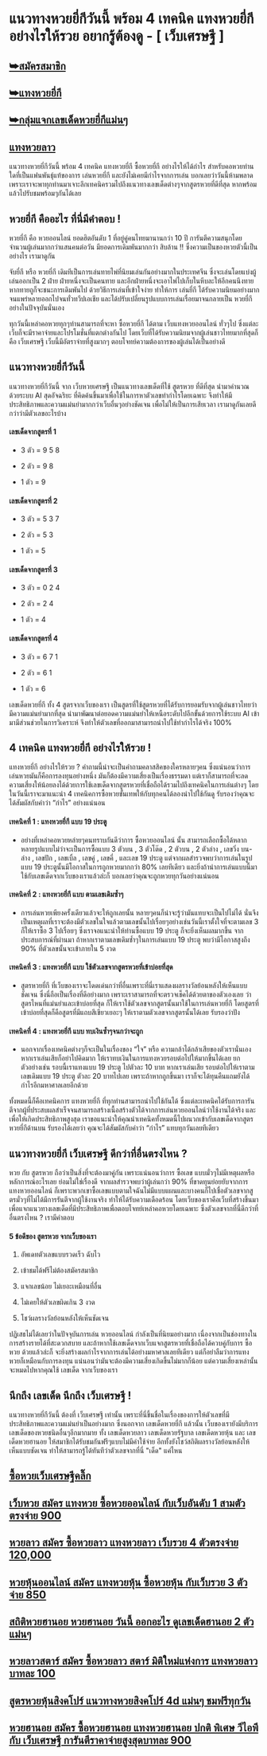 # แนวทางหวยยี่กีวันนี้ พร้อม 4 เทคนิค แทงหวยยี่กี อย่างไรให้รวย อยากรู้ต้องดู - [ เว็บเศรษฐี ]
 
## [➥สมัครสมาชิก](https://www.xn--289-2ll3f3ai1h5d.com/register/@win289_m01)

## [➥แทงหวยยี่กี](https://www.xn--289-2ll3f3ai1h5d.com/register/@win289_m01)

## [➥กลุ่มแจกเลขเด็ดหวยยี่กีแม่นๆ](https://line.me/ti/g2/YGQ_hzE6BcCJyCj3iWqEkaPohShs3NEkX03VzQ?utm_source=invitation&utm_medium=link_copy&utm_campaign=default)
 
## [แทงหวยลาว](https://ruaygod.com/%e0%b8%ab%e0%b8%a7%e0%b8%a2%e0%b8%a5%e0%b8%b2%e0%b8%a7/)

แนวทางหวยยี่กีวันนี้ พร้อม 4 เทคนิค แทงหวยยี่กี ซื้อหวยยี่กี อย่างไรให้ได้กำไร สำหรับคอหวยท่านใดที่เป็นแฟนพันธุ์แท้ของการ เล่นหวยยี่กี และยังไม่เคยมีกำไรจากการเล่น บอกเลยว่าวันนี้ห้ามพลาด เพราะเราจะพาทุกท่านมาเจาะลึกเทคนิครวมไปถึงแนวทางเลขเด็ดต่างๆจากสูตรหวยที่ดีที่สุด หากพร้อมแล้วไปรับชมพร้อมๆกันได้เลย

## หวยยี่กี คืออะไร ที่นี่มีคำตอบ !

หวยยี่กี คือ หวยออนไลน์ ยอดฮิตอันดับ 1 ที่อยู่คู่คนไทยมานานกว่า 10 ปี การันตีความสนุกโดยจำนวนผู้เล่นมากกว่าแสนคนต่อวัน มียอดการเดิมพันมากกว่า สิบล้าน !! ซึ่งความเป็นของหวยตัวนี้เป็นอย่างไร เรามาดูกัน

จับยี่กี หรือ หวยยี่กี เดิมทีเป็นการเล่นทายไพ่ที่นิยมเล่นกันอย่างมากในประเทศจีน ซึ่งจะเล่นโดยแบ่งผู้เล่นออกเป็น 2 ฝ่าย ฝ่ายหนึ่งจะเป็นคนทาย และอีกฝ่ายหนึ่งจะเอาไพ่ไปเก็บในหีบละให้อีกคนนึงทาย หากทายถูก็จะชนะการเดิมพันไป ด้วยวิธีการเล่นที่เข้าใจง่าย ทำให้การ เล่นยี่กี ได้รับความนิยมอย่างมากจนแพร่หลายออกไปจนทั่วทวีปเอเชีย และได้ปรับเปลี่ยนรูปแบบการเล่นเรื่อยมาจนกลายเป็น หวยยี่กี อย่างในปัจจุบันนั่นเอง

ทุกวันนี้เหล่าคอหวยทุกๆท่านสามารถที่จะหา ซื้อหวยยี่กี ได้ตาม เว็บแทงหวยออนไลน์ ทั่วๆไป ซึ่งแต่ละเว็บก็จะมีราคาจ่ายและโปรโมชั่นที่แตกต่างกันไป โดยเว็บที่ได้รับความนิยมจากผู้เล่นชาวไทยมากที่สุดก็คือ เว็บเศรษฐี เว็บนี้มีอัตราจ่ายที่สูงมากๆ ตอบโจทย์ความต้องการของผู้เล่นได้เป็นอย่างดี

## แนวทางหวยยี่กีวันนี้

แนวทางหวยยี่กีวันนี้ จาก เว็บหวยเศรษฐี เป็นแนวทางเลขเด็ดที่ใช้ สูตรหวย ที่ดีที่สุด นำมาคำนวณด้วยระบบ AI สุดอัจฉริยะ ที่คิดค้นขึ้นมาเพื่อใช้ในการหาตัวเลขทำกำไรโดยเฉพาะ จึงทำให้มีประสิทธิภาพและความแม่นยำมากกว่าเว็บอื่นๆอย่างชัดเจน เพื่อไม่ให้เป็นการเสียเวลา เรามาดูกันเลยดีกว่าว่ามีตัวเลขอะไรบ้าง

#### เลขเด็ดจากสูตรที่ 1

- 3 ตัว = 9 5 8

- 2 ตัว = 9 8

- 1 ตัว = 9

#### เลขเด็ดจากสูตรที่ 2

- 3 ตัว = 5 3 7

- 2 ตัว = 5 3

- 1 ตัว = 5

#### เลขเด็ดจากสูตรที่ 3

- 3 ตัว = 0 2 4

- 2 ตัว = 2 4

- 1 ตัว = 4

#### เลขเด็ดจากสูตรที่ 4

- 3 ตัว = 6 7 1

- 2 ตัว = 6 1

- 1 ตัว = 6

เลขเด็ดหวยยี่กี ทั้ง 4 สูตรจากเว็บของเรา เป็นสูตรที่ใช้สูตรหวยที่ได้รับการยอมรับจากผู้เล่นชาวไทยว่ามีความแม่นยำมากที่สุด นำมาพัฒนาต่อยอดความแม่นยำให้เหนือระดับไปอีกขั้นด้วยการใช้ระบบ AI เข้ามามีส่วนช่วยในการวิเคราะห์ จึงทำให้ตัวเลขที่ออกมาสามารถนำไปใช้ทำกำไรได้จริง 100%

## 4 เทคนิค แทงหวยยี่กี อย่างไรให้รวย !

แทงหวยยี่กี อย่างไรให้รวย ? คำถามนี้น่าจะเป็นคำถามคลาสสิคของใครหลายๆคน ซึ่งแน่นอนว่าการเล่นหวยมันก็คือการลงทุนอย่างหนึ่ง มันก็ต้องมีความเสี่ยงเป็นเรื่องธรรมดา แต่เราก็สามารถที่จะลดความเสี่ยงให้น้อยลงได้ด้วยการใช้เลขเด็ดจากสูตรหวยที่เชื่อถือได้รวมไปถึงเทคนิคในการเล่นต่างๆ โดยในวันนี้เราจะมาแนะนำ 4 เทคนิคการซื้อหวยขั้นเทพให้กับทุกคนได้ลองนำไปใช้กันดู รับรองว่าคุณจะได้สัมผัสกับคำว่า “กำไร” อย่างแน่นอน

#### เทคนิคที่ 1 : แทงหวยยี่กี แบบ 19 ประตู

- อย่างที่เหล่าคอหวยหล่ายๆคนทราบกันดีว่าการ ซื้อหวยออนไลน์ นั้น สามารถเลือกซื้อได้หลากหลายรูปแบบไม่ว่าจะเป็นการซื้อแบบ 3 ตัวบน , 3 ตัวโต๊ด , 2 ตัวบน , 2 ตัวล่าง , เลขวิ่ง บน-ล่าง , เลขปัก , เลขเบิ้ล , เลขคู่ , เลขคี่ , และเลข 19 ประตู แต่จากผลสำรวจพบว่าการเล่นในรูปแบบ 19 ประตูนั้นมีโอกาสในการถูกหวยมากกว่า 80% เลยทีเดียว และยิ่งถ้านำการเล่นแบบนี้มาใช้กับเลขเด็ดจากเว็บของเราแล้วล่ะก็ บอกเลยว่าคุณจะถูกหวยทุกวันอย่างแน่นอน

#### เทคนิคที่ 2 : แทงหวยยี่กี แบบ ตามเลขเดิมซ้ำๆ

- การเล่นหวยเพียงครั้งเดียวแล้วจะให้ถูกเลยนั้น หลายๆคนก็น่าจะรู้ว่ามันแทบจะเป็นไปไม่ได้ นั่นจึงเป็นเหตุผลที่เราจะต้องมีตัวเลขในใจแล้วตามเลขนั้นไปเรื่อยๆอย่างเช่นวันนี้เราตั้งใจที่จะตามเลข 3 ก็ให้เราซื้อ 3 ไปเรื่อยๆ ซึ่งเราจอแนะนำให้ท่านซื้อแบบ 19 ประตู ก็จะยิ่งเห็นผลมากขึ้น จากประสบการณ์ที่ผ่านมา ถ้าหากเราตามเลขเดิมซ้ำๆในการเล่นแบบ 19 ประตู พบว่ามีโอกาสสูงถึง 90% ที่ตัวเลขนั้นจะเข้าภายใน 5 งวด

#### เทคนิคที่ 3 : แทงหวยยี่กี แบบ ใช้ตัวเลขจากสูตรหวยที่เข้าบ่อยที่สุด

- สูตรหวยยี่กี ที่เว็บของเราจะโดดเด่นกว่าที่อื่นเพราะที่นี่เราแสดงผลรางวัลย้อนหลังให้เห็นแบบชัดเจน ซึ่งนี่ถือเป็นเรื่องที่ดีอย่างมาก เพราะเราสามารถที่จะตรวจเช็คได้ด้วยตาของตัวเองเลย ว่าสูตรไหนที่แม่นยำและเข้าบ่อยที่สุด ก็ให้เราใช้ตัวเลขจากสูตรนั้นมาใช้ในการเล่นหวยยี่กี โดยสูตรที่เข้าบ่อยที่สุดก็คือสูตรที่มีแถบสีเขียวเยอะๆ ให้เราตามตัวเลขจากสูตรนั้นได้เลย รับรองว่าปัง

#### เทคนิคที่ 4 : แทงหวยยี่กี แบบ ทบเงินซ้ำๆจนกว่าจะถูก

- นอกจากเรื่องเทคนิคต่างๆก็จะเป็นในเรื่องของ “ใจ” หรือ ความกล้าได้กล้าเสียของตัวเรานั่นเอง หากเราเล่นเสียก็อย่าไปคิดมาก ให้เราทบเงินในการแทงหวยรอบต่อไปให้มากขึ้นได้เลย ยกตัวอย่างเช่น รอบนี้เราแทงแบบ 19 ประตู ไปตัวละ 10 บาท หากเราเล่นเสีย รอบต่อไปให้เราตามเลขเดิมแบบ 19 ประตู ตัวละ 20 บาทไปเลย เพราะถ้าหากถูกขึ้นมา เราก็จะได้ทุนคืนแถมยังได้กำไรอีกมหาศาลเลยอีกด้วย

ทั้งหมดนี้ก็คือเทคนิคการ แทงหวยยี่กี ที่ทุกท่านสามารถนำไปใช้กันได้ ซึ่งแต่ละเทคนิคได้รับการการันตีจากผู้ที่ประสบผลสำเร็จจนสามารถสร้างเนื้อสร้างตัวได้จากการเล่นหวยออนไลน์ว่าใช้งานได้จริง และเพื่อให้เกิดประสิทธิภาพสูงสุด เราขอแนะนำให้คุณนำเทคนิคทั้งหมดนี้ไปผนวกเข้ากับเลขเด็ดจากสูตรหวยยี่กีด้านบน รับรองได้เลยว่า คุณจะได้สัมผัสกับคำว่า “กำไร” แทบทุกวันเลยทีเดียว

## แนวทางหวยยี่กี เว็บเศรษฐี ดีกว่าที่อื่นตรงไหน ?

หวย กับ สูตรหวย ถือว่าเป็นสิ่งที่จะต้องมาคู่กัน เพราะแน่นอนว่าการ ซื้อเลข แบบมั่วๆไม่มีเหตุผลหรือหลักการณ์อะไรเลย ย่อมไม่ใช่เรื่องดี จากผลสำรวจพบว่าผู้เล่นกว่า 90% ที่ขาดทุนย่อยยับจากการ แทงหวยออนไลน์ ก็เพราะพวกเขาซื้อเลขแบบตามใจฉันไม่มีแบบแผนและบางคนก็ไปเชื่อตัวเลขจากสูตรมั่วๆที่ไม่ได้มีการรันตีจากผู้ใช้งานจริง ทำให้ได้รับความเดือดร้อน โดยเว็บของเราคือเว็บที่สร้างขึ้นมาเพื่อแจกแนวทางเลขเด็ดที่มีประสิทธิภาพเพื่อตอบโจทย์เหล่าคอหวยโดยเฉพาะ ซึ่งตัวเลขจากที่นี่ดีกว่าที่อื่นตรงไหน ? เรามีคำตอบ

#### 5 ข้อดีของ สูตรหวย จากเว็บของเรา

1. อัพเดทตัวเลขแบบรวดเร็ว ฉับไว

2. เข้าชมได้ฟรีไม่ต้องสมัครสมาชิก

3. แจกเลขน้อย ไม่เยอะเหมือนที่อื่น

4. ไม่เคยให้ตัวเลขผิดเกิน 3 งวด

5. โชว์ผลรางวัลย้อนหลังให้เห็นชัดเจน

ปฏิเสธไม่ได้เลยว่าในปัจจุบันการเล่น หวยออนไลน์ กำลังเป็นที่นิยมอย่างมาก เนื่องจากเป็นช่องทางในการสร้างรายได้ที่สะดวกสบาย และถ้าหากใช้เลขเด็ดจากเว็บแจกสูตรหวยที่เชื่อถือได้ควบคู่กับการ ซื้อหวย ด้วยแล้วล่ะก็ จะยิ่งสร้างผลกำไรจากการเล่นได้อย่างมหาศาลเลยทีเดียว แต่ก็อย่าลืมว่าการแทงหวยก็เหมือนกับการลงทุน แน่นอนว่ามันจะต้องมีความเสี่ยงเกิดขึ้นไม่มากก็น้อย แต่ความเสี่ยงเหล่านั้นจะหมดไปหากคุณใช้ เลขเด็ด จากเว็บของเรา

## นึกถึง เลขเด็ด นึกถึง เว็บเศรษฐี !

แนวทางหวยยี่กีวันนี้ ต้องที่ เว็บเศรษฐี เท่านั้น เพราะที่นี่ขึ้นชื่อในเรื่องของการให้ตัวเลขที่มีประสิทธิภาพและความแม่นยำเป็นอย่างมาก ซึ่งนอกจาก เลขเด็ดหวยยี่กี แล้วนั้น เว็บของเรายังมีบริการเลขเด็ดของหวยชนิดอื่นๆอีกมากมาย ทั้ง เลขเด็ดหวยลาว เลขเด็ดหวยรัฐบาล เลขเด็ดหวยหุ้น และ เลขเด็ดหวยฮานอย ให้สมาชิกได้รับชมกันฟรีๆแบบไม่มีค่าใช้จ่าย อีกทั้งยังโชว์สถิติผลรางวัลย้อนหลังให้เห็นแบบชัดเจน ทำให้สามารถรู้ได้ทันทีว่าตัวเลขจากที่นี่ "เด็ด" แค่ไหน

## [ซื้อหวยเว็บเศรษฐีคลิ๊ก ](https://www.xn--289-2ll3f3ai1h5d.com/register/@win289_m01)

## [เว็บหวย สมัคร แทงหวย ซื้อหวยออนไลน์ กับเว็บอันดับ 1 สามตัวตรงจ่าย 900](https://atom.io/themes/%E0%B9%80%E0%B8%A7%E0%B9%87%E0%B8%9A%E0%B8%AB%E0%B8%A7%E0%B8%A2%20%E0%B8%AA%E0%B8%A1%E0%B8%B1%E0%B8%84%E0%B8%A3%20%E0%B9%81%E0%B8%97%E0%B8%87%E0%B8%AB%E0%B8%A7%E0%B8%A2%20%E0%B8%8B%E0%B8%B7%E0%B9%89%E0%B8%AD%E0%B8%AB%E0%B8%A7%E0%B8%A2%E0%B8%AD%E0%B8%AD%E0%B8%99%E0%B9%84%E0%B8%A5%E0%B8%99%E0%B9%8C%20%E0%B8%81%E0%B8%B1%E0%B8%9A%E0%B9%80%E0%B8%A7%E0%B9%87%E0%B8%9A%E0%B8%AD%E0%B8%B1%E0%B8%99%E0%B8%94%E0%B8%B1%E0%B8%9A%201%20%E0%B8%AA%E0%B8%B2%E0%B8%A1%E0%B8%95%E0%B8%B1%E0%B8%A7%E0%B8%95%E0%B8%A3%E0%B8%87%E0%B8%88%E0%B9%88%E0%B8%B2%E0%B8%A2%20900)

## [หวยลาว สมัคร ซื้อหวยลาว แทงหวยลาว เว็บรวย 4 ตัวตรงจ่าย 120,000](https://atom.io/themes/%E0%B8%AB%E0%B8%A7%E0%B8%A2%E0%B8%A5%E0%B8%B2%E0%B8%A7%20%E0%B8%AA%E0%B8%A1%E0%B8%B1%E0%B8%84%E0%B8%A3%20%E0%B8%8B%E0%B8%B7%E0%B9%89%E0%B8%AD%E0%B8%AB%E0%B8%A7%E0%B8%A2%E0%B8%A5%E0%B8%B2%E0%B8%A7%20%E0%B9%81%E0%B8%97%E0%B8%87%E0%B8%AB%E0%B8%A7%E0%B8%A2%E0%B8%A5%E0%B8%B2%E0%B8%A7%20%E0%B9%80%E0%B8%A7%E0%B9%87%E0%B8%9A%E0%B8%A3%E0%B8%A7%E0%B8%A2%204%20%E0%B8%95%E0%B8%B1%E0%B8%A7%E0%B8%95%E0%B8%A3%E0%B8%87%E0%B8%88%E0%B9%88%E0%B8%B2%E0%B8%A2%20120,000)

## [หวยหุ้นออนไลน์ สมัคร แทงหวยหุ้น ซื้อหวยหุ้น กับเว็บรวย 3 ตัวจ่าย 850](https://atom.io/packages/%E0%B8%AB%E0%B8%A7%E0%B8%A2%E0%B8%AB%E0%B8%B8%E0%B9%89%E0%B8%99%E0%B8%AD%E0%B8%AD%E0%B8%99%E0%B9%84%E0%B8%A5%E0%B8%99%E0%B9%8C%20%E0%B8%AA%E0%B8%A1%E0%B8%B1%E0%B8%84%E0%B8%A3%20%E0%B9%81%E0%B8%97%E0%B8%87%E0%B8%AB%E0%B8%A7%E0%B8%A2%E0%B8%AB%E0%B8%B8%E0%B9%89%E0%B8%99%20%E0%B8%8B%E0%B8%B7%E0%B9%89%E0%B8%AD%E0%B8%AB%E0%B8%A7%E0%B8%A2%E0%B8%AB%E0%B8%B8%E0%B9%89%E0%B8%99%20%E0%B8%81%E0%B8%B1%E0%B8%9A%E0%B9%80%E0%B8%A7%E0%B9%87%E0%B8%9A%E0%B8%A3%E0%B8%A7%E0%B8%A2%203%20%E0%B8%95%E0%B8%B1%E0%B8%A7%E0%B8%88%E0%B9%88%E0%B8%B2%E0%B8%A2%20850)

## [สถิติหวยฮานอย หวยฮานอย วันนี้ ออกอะไร ดูเลขเด็ดฮานอย 2 ตัวแม่นๆ ](https://atom.io/packages/%E0%B8%AA%E0%B8%96%E0%B8%B4%E0%B8%95%E0%B8%B4%E0%B8%AB%E0%B8%A7%E0%B8%A2%E0%B8%AE%E0%B8%B2%E0%B8%99%E0%B8%AD%E0%B8%A2%20%E0%B8%AB%E0%B8%A7%E0%B8%A2%E0%B8%AE%E0%B8%B2%E0%B8%99%E0%B8%AD%E0%B8%A2%20%E0%B8%A7%E0%B8%B1%E0%B8%99%E0%B8%99%E0%B8%B5%E0%B9%89%20%E0%B8%AD%E0%B8%AD%E0%B8%81%E0%B8%AD%E0%B8%B0%E0%B9%84%E0%B8%A3%20%E0%B8%94%E0%B8%B9%E0%B9%80%E0%B8%A5%E0%B8%82%E0%B9%80%E0%B8%94%E0%B9%87%E0%B8%94%E0%B8%AE%E0%B8%B2%E0%B8%99%E0%B8%AD%E0%B8%A2%202%20%E0%B8%95%E0%B8%B1%E0%B8%A7%E0%B9%81%E0%B8%A1%E0%B9%88%E0%B8%99%E0%B9%86)

## [หวยลาวสตาร์ สมัคร ซื้อหวยลาว สตาร์ มิติใหม่แห่งการ แทงหวยลาว บาทละ 100 ](https://atom.io/packages/%E0%B8%AB%E0%B8%A7%E0%B8%A2%E0%B8%A5%E0%B8%B2%E0%B8%A7%E0%B8%AA%E0%B8%95%E0%B8%B2%E0%B8%A3%E0%B9%8C%20%E0%B8%AA%E0%B8%A1%E0%B8%B1%E0%B8%84%E0%B8%A3%20%E0%B8%8B%E0%B8%B7%E0%B9%89%E0%B8%AD%E0%B8%AB%E0%B8%A7%E0%B8%A2%E0%B8%A5%E0%B8%B2%E0%B8%A7%20%E0%B8%AA%E0%B8%95%E0%B8%B2%E0%B8%A3%E0%B9%8C%20%E0%B8%A1%E0%B8%B4%E0%B8%95%E0%B8%B4%E0%B9%83%E0%B8%AB%E0%B8%A1%E0%B9%88%E0%B9%81%E0%B8%AB%E0%B9%88%E0%B8%87%E0%B8%81%E0%B8%B2%E0%B8%A3%20%E0%B9%81%E0%B8%97%E0%B8%87%E0%B8%AB%E0%B8%A7%E0%B8%A2%E0%B8%A5%E0%B8%B2%E0%B8%A7%20%E0%B8%9A%E0%B8%B2%E0%B8%97%E0%B8%A5%E0%B8%B0%20100)

## [สูตรหวยหุ้นสิงคโปร์ แนวทางหวยสิงคโปร์ 4d แม่นๆ ชมฟรีทุกวัน ](https://atom.io/packages/%E0%B8%AA%E0%B8%B9%E0%B8%95%E0%B8%A3%E0%B8%AB%E0%B8%A7%E0%B8%A2%E0%B8%AB%E0%B8%B8%E0%B9%89%E0%B8%99%E0%B8%AA%E0%B8%B4%E0%B8%87%E0%B8%84%E0%B9%82%E0%B8%9B%E0%B8%A3%E0%B9%8C%20%E0%B9%81%E0%B8%99%E0%B8%A7%E0%B8%97%E0%B8%B2%E0%B8%87%E0%B8%AB%E0%B8%A7%E0%B8%A2%E0%B8%AA%E0%B8%B4%E0%B8%87%E0%B8%84%E0%B9%82%E0%B8%9B%E0%B8%A3%E0%B9%8C%204d%20%E0%B9%81%E0%B8%A1%E0%B9%88%E0%B8%99%E0%B9%86%20%E0%B8%8A%E0%B8%A1%E0%B8%9F%E0%B8%A3%E0%B8%B5%E0%B8%97%E0%B8%B8%E0%B8%81%E0%B8%A7%E0%B8%B1%E0%B8%99)

## [หวยฮานอย สมัคร ซื้อหวยฮานอย แทงหวยฮานอย ปกติ พิเศษ วีไอพี กับ เว็บเศรษฐี การันตีราคาจ่ายสูงสุดบาทละ 900](https://atom.io/themes/%E0%B8%AB%E0%B8%A7%E0%B8%A2%E0%B8%AE%E0%B8%B2%E0%B8%99%E0%B8%AD%E0%B8%A2%20%E0%B8%AA%E0%B8%A1%E0%B8%B1%E0%B8%84%E0%B8%A3%20%E0%B8%8B%E0%B8%B7%E0%B9%89%E0%B8%AD%E0%B8%AB%E0%B8%A7%E0%B8%A2%E0%B8%AE%E0%B8%B2%E0%B8%99%E0%B8%AD%E0%B8%A2%20%E0%B9%81%E0%B8%97%E0%B8%87%E0%B8%AB%E0%B8%A7%E0%B8%A2%E0%B8%AE%E0%B8%B2%E0%B8%99%E0%B8%AD%E0%B8%A2%20%E0%B8%9B%E0%B8%81%E0%B8%95%E0%B8%B4%20%E0%B8%9E%E0%B8%B4%E0%B9%80%E0%B8%A8%E0%B8%A9%20%E0%B8%A7%E0%B8%B5%E0%B9%84%E0%B8%AD%E0%B8%9E%E0%B8%B5%20%E0%B8%81%E0%B8%B1%E0%B8%9A%20%E0%B9%80%E0%B8%A7%E0%B9%87%E0%B8%9A%E0%B9%80%E0%B8%A8%E0%B8%A3%E0%B8%A9%E0%B8%90%E0%B8%B5%20%E0%B8%81%E0%B8%B2%E0%B8%A3%E0%B8%B1%E0%B8%99%E0%B8%95%E0%B8%B5%E0%B8%A3%E0%B8%B2%E0%B8%84%E0%B8%B2%E0%B8%88%E0%B9%88%E0%B8%B2%E0%B8%A2%E0%B8%AA%E0%B8%B9%E0%B8%87%E0%B8%AA%E0%B8%B8%E0%B8%94%E0%B8%9A%E0%B8%B2%E0%B8%97%E0%B8%A5%E0%B8%B0%20900)